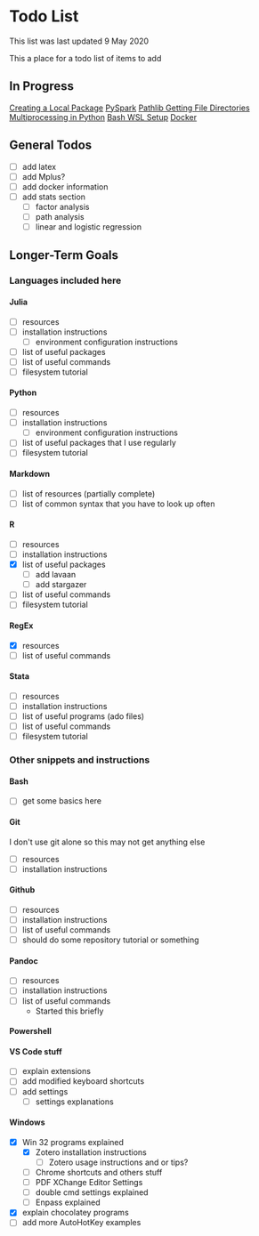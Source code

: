 # Todo List

This list was last updated 9 May 2020 <!-- TODO: Update this -->

This a place for a todo list of items to add

## In Progress

[Creating a Local Package](programming_languages/python/python_modules.md#creating-a-local-package)
[PySpark](programming_languages/python/python_modules.md#PySpark)
[Pathlib Getting File Directories](programming_languages/python/python_commands.md#pathlib-getting-file-directories)
[Multiprocessing in Python](programming_languages/python/python_commands.md#multiprocessing-in-python)
[Bash WSL Setup](other_software/bash.md#wsl-setup)
[Docker](other_software/docker.md#docker-stuff)

## General Todos

- [ ] add latex
- [ ] add Mplus?
- [ ] add docker information
- [ ] add stats section
    - [ ] factor analysis
    - [ ] path analysis
    - [ ] linear and logistic regression

## Longer-Term Goals

### Languages included here

#### Julia

- [ ] resources
- [ ] installation instructions
    - [ ] environment configuration instructions
- [ ] list of useful packages
- [ ] list of useful commands
- [ ] filesystem tutorial

#### Python

- [ ] resources
- [ ] installation instructions
    - [ ] environment configuration instructions
- [ ] list of useful packages that I use regularly
- [ ] filesystem tutorial

#### Markdown

- [ ] list of resources (partially complete)
- [ ] list of common syntax that you have to look up often

#### R

- [ ] resources
- [ ] installation instructions
- [x] list of useful packages
    - [ ] add lavaan
    - [ ] add stargazer
- [ ] list of useful commands
- [ ] filesystem tutorial

#### RegEx

- [x] resources
- [ ] list of useful commands

#### Stata

- [ ] resources
- [ ] installation instructions
- [ ] list of useful programs (ado files)
- [ ] list of useful commands
- [ ] filesystem tutorial

### Other snippets and instructions

#### Bash

- [ ] get some basics here

#### Git

I don't use git alone so this may not get anything else

- [ ] resources
- [ ] installation instructions

#### Github

- [ ] resources
- [ ] installation instructions
- [ ] list of useful commands
- [ ] should do some repository tutorial or something

#### Pandoc

- [ ] resources
- [ ] installation instructions
- [ ] list of useful commands
    - Started this briefly

#### Powershell



#### VS Code stuff

- [ ] explain extensions
- [ ] add modified keyboard shortcuts
- [ ] add settings
    - [ ] settings explanations

#### Windows

- [x] Win 32 programs explained
    - [x] Zotero installation instructions
        - [ ] Zotero usage instructions and or tips?
    - [ ] Chrome shortcuts and others stuff
    - [ ] PDF XChange Editor Settings
    - [ ] double cmd settings explained
    - [ ] Enpass explained
- [x] explain chocolatey programs
- [ ] add more AutoHotKey examples
